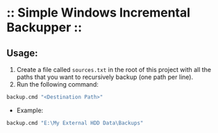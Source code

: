# :: Simple Windows Incremental Backupper ::

## Usage:
1. Create a file called `sources.txt` in the root of this project with all the paths that you want to recursively backup (one path per line).
2. Run the following command:
```bash
backup.cmd "<Destination Path>"
```

* Example:
```bash
backup.cmd "E:\My External HDD Data\Backups"
```
